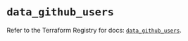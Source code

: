 # `data_github_users`

Refer to the Terraform Registry for docs: [`data_github_users`](https://registry.terraform.io/providers/integrations/github/6.7.5/docs/data-sources/users).
